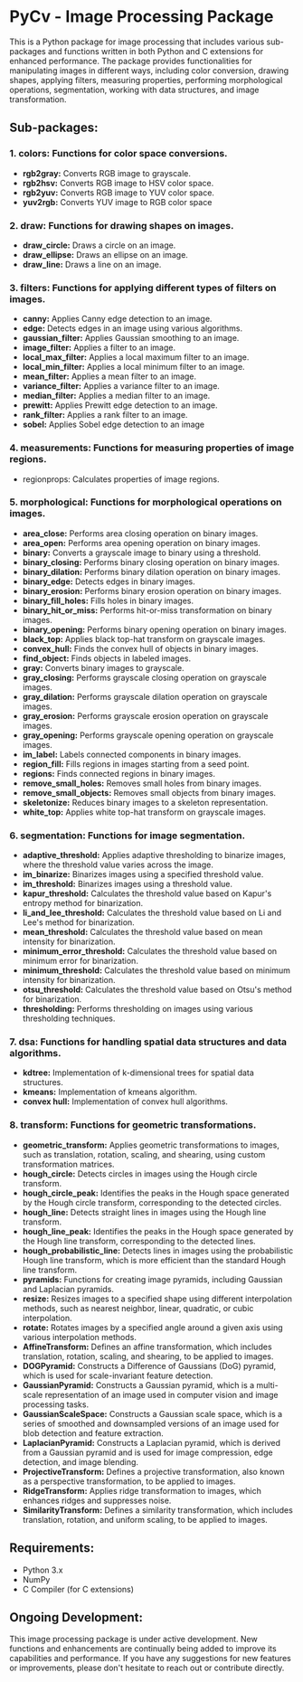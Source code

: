 # PyCv - Image Processing Package

This is a Python package for image processing that includes various sub-packages and 
functions written in both Python and C extensions for enhanced performance. 
The package provides functionalities for manipulating images in different ways, 
including color conversion, drawing shapes, applying filters, measuring properties, 
performing morphological operations, segmentation, working with data structures, 
and image transformation.

## Sub-packages:

### 1. colors: Functions for color space conversions.

* **rgb2gray:** Converts RGB image to grayscale.
* **rgb2hsv:** Converts RGB image to HSV color space.
* **rgb2yuv:** Converts RGB image to YUV color space.
* **yuv2rgb:** Converts YUV image to RGB color space

### 2. draw: Functions for drawing shapes on images.

* **draw_circle:** Draws a circle on an image.
* **draw_ellipse:** Draws an ellipse on an image.
* **draw_line:** Draws a line on an image.

### 3. filters: Functions for applying different types of filters on images.

* **canny:** Applies Canny edge detection to an image.
* **edge:** Detects edges in an image using various algorithms.
* **gaussian_filter:** Applies Gaussian smoothing to an image.
* **image_filter:** Applies a filter to an image.
* **local_max_filter:** Applies a local maximum filter to an image.
* **local_min_filter:** Applies a local minimum filter to an image.
* **mean_filter:** Applies a mean filter to an image.
* **variance_filter:** Applies a variance filter to an image.
* **median_filter:** Applies a median filter to an image.
* **prewitt:** Applies Prewitt edge detection to an image.
* **rank_filter:** Applies a rank filter to an image.
* **sobel:** Applies Sobel edge detection to an image

### 4. measurements: Functions for measuring properties of image regions.

* regionprops: Calculates properties of image regions.

### 5. morphological: Functions for morphological operations on images.

* **area_close:** Performs area closing operation on binary images.
* **area_open:** Performs area opening operation on binary images.
* **binary:** Converts a grayscale image to binary using a threshold.
* **binary_closing:** Performs binary closing operation on binary images.
* **binary_dilation:** Performs binary dilation operation on binary images.
* **binary_edge:** Detects edges in binary images.
* **binary_erosion:** Performs binary erosion operation on binary images.
* **binary_fill_holes:** Fills holes in binary images.
* **binary_hit_or_miss:** Performs hit-or-miss transformation on binary images.
* **binary_opening:** Performs binary opening operation on binary images.
* **black_top:** Applies black top-hat transform on grayscale images.
* **convex_hull:** Finds the convex hull of objects in binary images.
* **find_object:** Finds objects in labeled images.
* **gray:** Converts binary images to grayscale.
* **gray_closing:** Performs grayscale closing operation on grayscale images.
* **gray_dilation:** Performs grayscale dilation operation on grayscale images.
* **gray_erosion:** Performs grayscale erosion operation on grayscale images.
* **gray_opening:** Performs grayscale opening operation on grayscale images.
* **im_label:** Labels connected components in binary images.
* **region_fill:** Fills regions in images starting from a seed point.
* **regions:** Finds connected regions in binary images.
* **remove_small_holes:** Removes small holes from binary images.
* **remove_small_objects:** Removes small objects from binary images.
* **skeletonize:** Reduces binary images to a skeleton representation.
* **white_top:** Applies white top-hat transform on grayscale images.

### 6. segmentation: Functions for image segmentation.

* **adaptive_threshold:** Applies adaptive thresholding to binarize images, where the threshold value varies across the image.
* **im_binarize:** Binarizes images using a specified threshold value.
* **im_threshold:** Binarizes images using a threshold value.
* **kapur_threshold:** Calculates the threshold value based on Kapur's entropy method for binarization.
* **li_and_lee_threshold:** Calculates the threshold value based on Li and Lee's method for binarization.
* **mean_threshold:** Calculates the threshold value based on mean intensity for binarization.
* **minimum_error_threshold:** Calculates the threshold value based on minimum error for binarization.
* **minimum_threshold:** Calculates the threshold value based on minimum intensity for binarization.
* **otsu_threshold:** Calculates the threshold value based on Otsu's method for binarization.
* **thresholding:** Performs thresholding on images using various thresholding techniques.

### 7. dsa: Functions for handling spatial data structures and data algorithms.

* **kdtree:** Implementation of k-dimensional trees for spatial data structures.
* **kmeans:** Implementation of kmeans algorithm.
* **convex hull:** Implementation of convex hull algorithms.

### 8. transform: Functions for geometric transformations.

* **geometric_transform:** Applies geometric transformations to images, such as translation, rotation, scaling, and shearing, using custom transformation matrices.
* **hough_circle:** Detects circles in images using the Hough circle transform.
* **hough_circle_peak:** Identifies the peaks in the Hough space generated by the Hough circle transform, corresponding to the detected circles.
* **hough_line:** Detects straight lines in images using the Hough line transform.
* **hough_line_peak:** Identifies the peaks in the Hough space generated by the Hough line transform, corresponding to the detected lines.
* **hough_probabilistic_line:** Detects lines in images using the probabilistic Hough line transform, which is more efficient than the standard Hough line transform.
* **pyramids:** Functions for creating image pyramids, including Gaussian and Laplacian pyramids.
* **resize:** Resizes images to a specified shape using different interpolation methods, such as nearest neighbor, linear, quadratic, or cubic interpolation.
* **rotate:** Rotates images by a specified angle around a given axis using various interpolation methods.
* **AffineTransform:** Defines an affine transformation, which includes translation, rotation, scaling, and shearing, to be applied to images.
* **DOGPyramid:** Constructs a Difference of Gaussians (DoG) pyramid, which is used for scale-invariant feature detection.
* **GaussianPyramid:** Constructs a Gaussian pyramid, which is a multi-scale representation of an image used in computer vision and image processing tasks.
* **GaussianScaleSpace:** Constructs a Gaussian scale space, which is a series of smoothed and downsampled versions of an image used for blob detection and feature extraction.
* **LaplacianPyramid:** Constructs a Laplacian pyramid, which is derived from a Gaussian pyramid and is used for image compression, edge detection, and image blending.
* **ProjectiveTransform:** Defines a projective transformation, also known as a perspective transformation, to be applied to images.
* **RidgeTransform:** Applies ridge transformation to images, which enhances ridges and suppresses noise.
* **SimilarityTransform:** Defines a similarity transformation, which includes translation, rotation, and uniform scaling, to be applied to images.


## Requirements:
* Python 3.x
* NumPy
* C Compiler (for C extensions)

## Ongoing Development:
This image processing package is under active development. 
New functions and enhancements are continually being added to improve its capabilities and performance. 
If you have any suggestions for new features or improvements, please don't hesitate to reach out or
contribute directly.